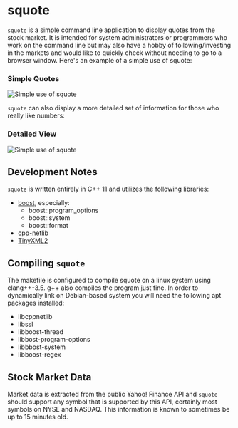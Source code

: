 squote
======================

``squote`` is a simple command line application to display quotes from the stock market. It is intended for system administrators or programmers who work on the command line but may also have a hobby of following/investing in the markets and would like to quickly check without needing to go to a browser window. Here's an example of a simple use of squote:

### Simple Quotes
![Simple use of squote](http://jbottel.github.io/squote/img/Simple.gif)

``squote`` can also display a more detailed set of information for those who really like numbers:

### Detailed View
![Simple use of squote](http://jbottel.github.io/squote/img/Detail.gif)


Development Notes
--------------
``squote`` is written entirely in C++ 11 and utilizes the following libraries:
- [boost](http://boost.org), especially:
  - boost::program_options
  - boost::system
  - boost::format
- [cpp-netlib](http://cpp-netlib.org/)
- [TinyXML2](http://www.grinninglizard.com/tinyxml2/)


Compiling ``squote``
--------------
The makefile is configured to compile squote on a linux system using clang++-3.5. g++ also compiles the program just fine. In order to dynamically link on Debian-based system you will need the following apt packages installed:
- libcppnetlib
- libssl
- libboost-thread
- libbost-program-options
- libbbost-system
- libboost-regex


Stock Market Data
--------------
Market data is extracted from the public Yahoo! Finance API and ``squote`` should support any symbol that is supported by this API, certainly most symbols on NYSE and NASDAQ. This information is known to sometimes be up to 15 minutes old.
